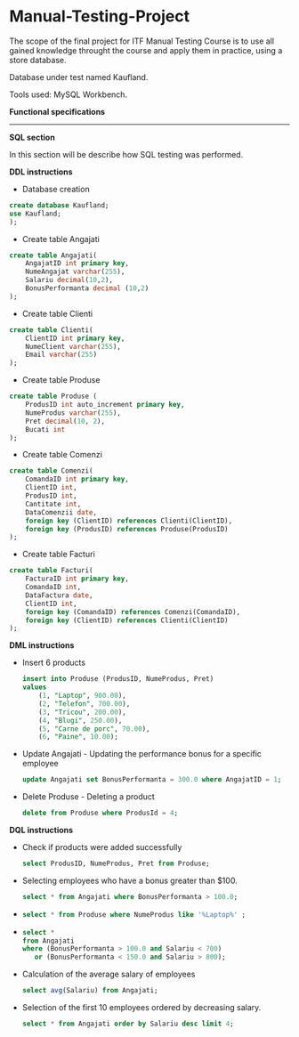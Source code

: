 # Manual-Testing-Project

The scope of the final project for ITF Manual Testing Course is to use all gained knowledge throught the course and apply them in practice, using a store database.

Database under test named Kaufland.

Tools used: MySQL Workbench.

**Functional specifications**

____

**SQL section**

In this section will be describe how SQL testing was performed.

**DDL instructions**
* Database creation
```sql
create database Kaufland;
use Kaufland;
);
```
* Create table Angajati
``` sql
create table Angajati(
	AngajatID int primary key,
	NumeAngajat varchar(255),
	Salariu decimal(10,2),
	BonusPerformanta decimal (10,2)
);
```
* Create table Clienti
``` sql
create table Clienti(
	ClientID int primary key,
	NumeClient varchar(255),
	Email varchar(255)
);
```
* Create table Produse
``` sql
create table Produse (
    ProdusID int auto_increment primary key,
    NumeProdus varchar(255),
    Pret decimal(10, 2),
    Bucati int
);
```
* Create table Comenzi
``` sql
create table Comenzi(
	ComandaID int primary key,
	ClientID int,
	ProdusID int,
	Cantitate int,
	DataComenzii date,
	foreign key (ClientID) references Clienti(ClientID),
	foreign key (ProdusID) references Produse(ProdusID)
);
```
* Create table Facturi
``` sql
create table Facturi(
	FacturaID int primary key,
	ComandaID int,
	DataFactura date,
	ClientID int,
	foreign key (ComandaID) references Comenzi(ComandaID),
	foreign key (ClientID) references Clienti(ClientID)
);
```

**DML instructions**
* Insert 6 products
  ``` sql
  insert into Produse (ProdusID, NumeProdus, Pret)
  values 
      (1, "Laptop", 900.00),
      (2, "Telefon", 700.00),
      (3, "Tricou", 200.00),
      (4, "Blugi", 250.00),
      (5, "Carne de porc", 70.00),
      (6, "Paine", 10.00);
  ```
* Update Angajati - Updating the performance bonus for a specific employee
    ``` sql
    update Angajati set BonusPerformanta = 300.0 where AngajatID = 1;
    ```

* Delete Produse - Deleting a product
    ``` sql
    delete from Produse where ProdusId = 4;
    ```
 **DQL instructions**
* Check if products were added successfully
    ``` sql
    select ProdusID, NumeProdus, Pret from Produse;
    ```
* Selecting employees who have a bonus greater than $100.
    ``` sql
    select * from Angajati where BonusPerformanta > 100.0;
    ```
*
    ``` sql
    select * from Produse where NumeProdus like '%Laptop%' ;
    ```
*
    ``` sql
    select *
    from Angajati
    where (BonusPerformanta > 100.0 and Salariu < 700)
       or (BonusPerformanta < 150.0 and Salariu > 800);
    ```
* Calculation of the average salary of employees
    ``` sql
    select avg(Salariu) from Angajati;
    ```
* Selection of the first 10 employees ordered by decreasing salary.
    ``` sql
    select * from Angajati order by Salariu desc limit 4;
    ```
 

  
